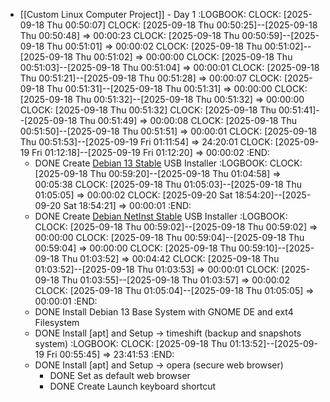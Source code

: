 - [[Custom Linux Computer Project]] - Day 1
  :LOGBOOK:
  CLOCK: [2025-09-18 Thu 00:50:07]
  CLOCK: [2025-09-18 Thu 00:50:25]--[2025-09-18 Thu 00:50:48] =>  00:00:23
  CLOCK: [2025-09-18 Thu 00:50:59]--[2025-09-18 Thu 00:51:01] =>  00:00:02
  CLOCK: [2025-09-18 Thu 00:51:02]--[2025-09-18 Thu 00:51:02] =>  00:00:00
  CLOCK: [2025-09-18 Thu 00:51:03]--[2025-09-18 Thu 00:51:04] =>  00:00:01
  CLOCK: [2025-09-18 Thu 00:51:21]--[2025-09-18 Thu 00:51:28] =>  00:00:07
  CLOCK: [2025-09-18 Thu 00:51:31]--[2025-09-18 Thu 00:51:31] =>  00:00:00
  CLOCK: [2025-09-18 Thu 00:51:32]--[2025-09-18 Thu 00:51:32] =>  00:00:00
  CLOCK: [2025-09-18 Thu 00:51:32]
  CLOCK: [2025-09-18 Thu 00:51:41]--[2025-09-18 Thu 00:51:49] =>  00:00:08
  CLOCK: [2025-09-18 Thu 00:51:50]--[2025-09-18 Thu 00:51:51] =>  00:00:01
  CLOCK: [2025-09-18 Thu 00:51:53]--[2025-09-19 Fri 01:11:54] =>  24:20:01
  CLOCK: [2025-09-19 Fri 01:12:18]--[2025-09-19 Fri 01:12:20] =>  00:00:02
  :END:
	- DONE Create [Debian 13 Stable](https://www.debian.org) USB Installer
	  :LOGBOOK:
	  CLOCK: [2025-09-18 Thu 00:59:20]--[2025-09-18 Thu 01:04:58] =>  00:05:38
	  CLOCK: [2025-09-18 Thu 01:05:03]--[2025-09-18 Thu 01:05:05] =>  00:00:02
	  CLOCK: [2025-09-20 Sat 18:54:20]--[2025-09-20 Sat 18:54:21] =>  00:00:01
	  :END:
	- DONE Create [Debian NetInst Stable](https://www.debian.org/CD/netinst) USB Installer
	  :LOGBOOK:
	  CLOCK: [2025-09-18 Thu 00:59:02]--[2025-09-18 Thu 00:59:02] =>  00:00:00
	  CLOCK: [2025-09-18 Thu 00:59:04]--[2025-09-18 Thu 00:59:04] =>  00:00:00
	  CLOCK: [2025-09-18 Thu 00:59:10]--[2025-09-18 Thu 01:03:52] =>  00:04:42
	  CLOCK: [2025-09-18 Thu 01:03:52]--[2025-09-18 Thu 01:03:53] =>  00:00:01
	  CLOCK: [2025-09-18 Thu 01:03:55]--[2025-09-18 Thu 01:03:57] =>  00:00:02
	  CLOCK: [2025-09-18 Thu 01:05:04]--[2025-09-18 Thu 01:05:05] =>  00:00:01
	  :END:
	- DONE Install Debian 13 Base System with GNOME DE and ext4 Filesystem
	- DONE Install [apt] and Setup -> timeshift (backup and snapshots system)
	  :LOGBOOK:
	  CLOCK: [2025-09-18 Thu 01:13:52]--[2025-09-19 Fri 00:55:45] =>  23:41:53
	  :END:
	- DONE Install [apt] and Setup -> opera (secure web browser)
		- DONE Set as default web browser
		- DONE Create Launch keyboard shortcut